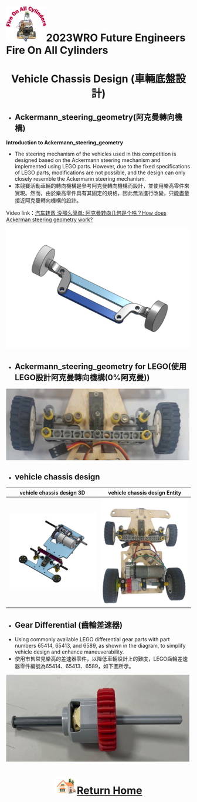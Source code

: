 ![LOGO](../../other/img/logo.png)2023WRO Future Engineers Fire On All Cylinders  
====
# <div align="center">Vehicle Chassis Design (車輛底盤設計)</div> 

- ## Ackermann_steering_geometry(阿克曼轉向機構)
__Introduction to Ackermann_steering_geometry__
- The steering mechanism of the vehicles used in this competition is designed based on the Ackermann steering mechanism and implemented using LEGO parts. However, due to the fixed specifications of LEGO parts, modifications are not possible, and the design can only closely resemble the Ackermann steering mechanism. 
- 本競賽活動車輛的轉向機構是參考阿克曼轉向機構而設計，並使用樂高零件來實現。然而，由於樂高零件具有其固定的規格，因此無法進行改變，只能盡量接近阿克曼轉向機構的設計。

Video link：[汽车转弯 没那么简单: 阿克曼转向几何是个啥？How does Ackerman steering geometry work?](https://www.youtube.com/watch?v=8AimxDPWKcM)

<img src="./img/Ackermann_steering_geometry.png" width="500" alt="Ackermann_steering_geometry">

- ## Ackermann_steering_geometry for LEGO(使用LEGO設計阿克曼轉向機構(0%阿克曼))
<img src="./img/Ackermann_steering_geometry_lego.png" width="500" alt="Ackermann_steering_geometry_lego">

- ## vehicle chassis design 

|vehicle chassis design 3D| vehicle chassis design Entity |
|:----:|:----:|
|<img src="./img/vehicle_chassis_design_3D.png" width="500" alt="vehicle_chassis_design_3D">|<img src="../Assembly_Instructions/img/up_view.png" width="500" alt="up_view">|

- ##  Gear Differential (齒輪差速器)
- Using commonly available LEGO differential gear parts with part numbers 65414, 65413, and 6589, as shown in the diagram, to simplify vehicle design and enhance maneuverability.
- 使用市售常見樂高的差速器零件，以降低車輛設計上的難度，LEGO齒輪差速器零件編號為65414、65413、6589，如下圖所示。
 <img src="./img/LEGO_differential.jpg" width="500" alt="LEGO_differential">


# <div align="center">![HOME](../../other/img/Home.png)[Return Home](../../)</div>  

